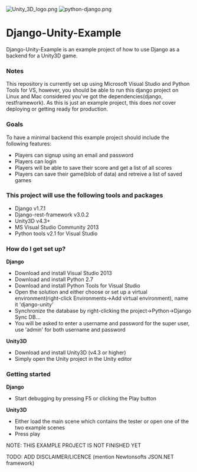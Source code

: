 ![Unity_3D_logo.png](https://cloud.githubusercontent.com/assets/9072397/5611600/db8770ac-94c8-11e4-976a-9e42ccf23345.png)
![python-django.png](https://cloud.githubusercontent.com/assets/9072397/5611563/762c7108-94c8-11e4-9d9c-8ae4a703a03e.png)
# Django-Unity-Example #

Django-Unity-Example is an example project of how to use Django as a backend for a Unity3D game. 

### Notes ###
This repository is currently set up using Microsoft Visual Studio and Python Tools for VS, however, you should be able to run this django project on Linux and Mac considered you've got the dependencies(django, restframework). As this is just an example project, this does *not* cover deploying or getting ready for production.

### Goals ###
To have a minimal backend this example project should include the following features:

* Players can signup using an email and password
* Players can login
* Players will be able to save their score and get a list of all scores
* Players can save their game(blob of data) and retreive a list of saved games

### This project will use the following tools and packages ###

* Django v1.7.1
* Django-rest-framework v3.0.2
* Unity3D v4.3+
* MS Visual Studio Community 2013 
* Python tools v2.1 for Visual Studio 

### How do I get set up? ###

**Django**

* Download and install Visual Studio 2013
* Download and install Python 2.7
* Download and install Python Tools for Visual Studio
* Open the solution and either choose or set up a virtual environment(right-click Environments->Add virtual environment), name it 'django-unity'
* Synchronize the database by right-clicking the project->Python->Django Sync DB...
* You will be asked to enter a username and password for the super user, use 'admin' for both username and password


**Unity3D**

* Download and install Unity3D (v4.3 or higher)
* Simply open the Unity project in the Unity editor


### Getting started ###

**Django**
* Start debugging by pressing F5 or clicking the Play button


**Unity3D**
* Either load the main scene which contains the tester or open one of the two example scenes
* Press play


NOTE: THIS EXAMPLE PROJECT IS NOT FINISHED YET

TODO: ADD DISCLAIMER/LICENCE (mention Newtonsofts JSON.NET framework)